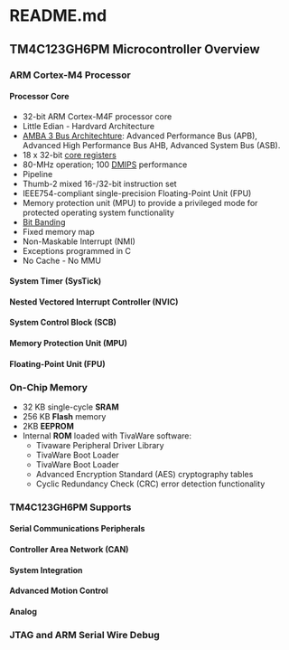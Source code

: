 # README.md

## TM4C123GH6PM Microcontroller Overview

### ARM Cortex-M4 Processor

#### Processor Core

* 32-bit ARM Cortex-M4F processor core
* Little Edian - Hardvard Architecture
* [AMBA 3 Bus Architechture](https://anysilicon.com/understanding-amba-bus-architechture-protocols/): Advanced Performance Bus (APB), Advanced High Performance Bus AHB, Advanced System Bus (ASB).
* 18 x 32-bit [core registers](README-coreregister.md)
* 80-MHz operation; 100 [DMIPS](https://en.wikipedia.org/wiki/Dhrystone) performance
* Pipeline
* Thumb-2 mixed 16-/32-bit instruction set
* IEEE754-compliant single-precision Floating-Point Unit (FPU)
* Memory protection unit (MPU) to provide a privileged mode for protected operating system functionality
* [Bit Banding](README-bitbanding.md)
* Fixed memory map
* Non-Maskable Interrupt (NMI)
* Exceptions programmed in C
* No Cache - No MMU

#### System Timer (SysTick)

#### Nested Vectored Interrupt Controller (NVIC)

#### System Control Block (SCB)

#### Memory Protection Unit (MPU)

#### Floating-Point Unit (FPU)

### On-Chip Memory

* 32 KB single-cycle __SRAM__
* 256 KB __Flash__ memory
* 2KB __EEPROM__
* Internal __ROM__ loaded with TivaWare software:
  * Tivaware Peripheral Driver Library
  * TivaWare Boot Loader
  * TivaWare Boot Loader
  * Advanced Encryption Standard (AES) cryptography tables
  * Cyclic Redundancy Check (CRC) error detection functionality

### TM4C123GH6PM Supports

#### Serial Communications Peripherals

#### Controller Area Network (CAN)

#### System Integration

#### Advanced Motion Control

#### Analog

### JTAG and ARM Serial Wire Debug
